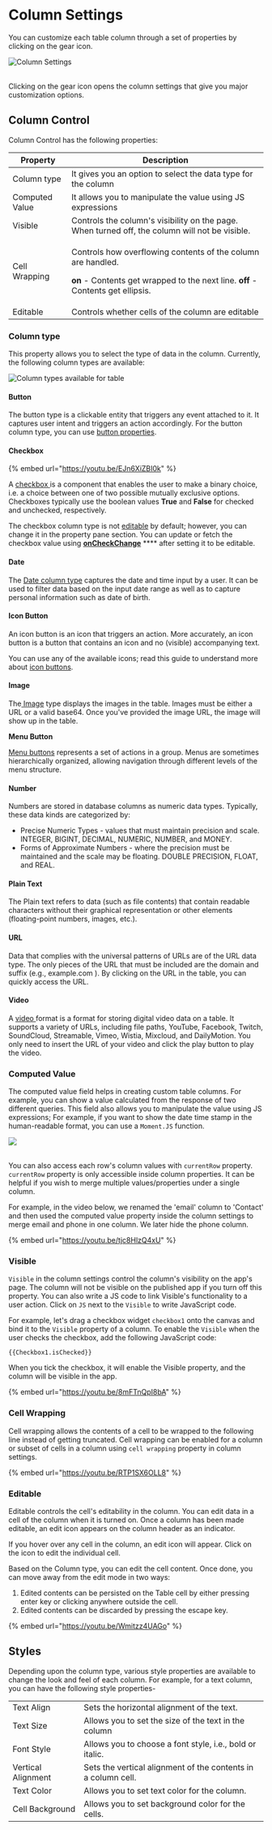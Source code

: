 # Column Settings

You can customize each table column through a set of properties by clicking on the gear icon.

![Column Settings](../../../.gitbook/assets/Column\_control.gif)

\
Clicking on the gear icon opens the column settings that give you major customization options.

## **Column Control**

Column Control has the following properties:

| Property       | Description                                                                                                                                                                           |
| -------------- | ------------------------------------------------------------------------------------------------------------------------------------------------------------------------------------- |
| Column type    | It gives you an option to select the data type for the column                                                                                                                         |
| Computed Value |  It allows you to manipulate the value using JS expressions                                                                                                                           |
| Visible        | Controls the column's visibility on the page. When turned off, the column will not be visible.                                                                                        |
| Cell Wrapping  | <p>Controls how overflowing contents of the column are handled. </p><p><strong>on</strong> - Contents get wrapped to the next line. <strong>off</strong> - Contents get ellipsis.</p> |
| Editable       | Controls whether cells of the column are editable                                                                                                                                     |

### **Column type**

This property allows you to select the type of data in the column. Currently, the following column types are available:

![
Column types available for table](../../../.gitbook/assets/column\_type.gif)

#### Button

The button type is a clickable entity that triggers any event attached to it. It captures user intent and triggers an action accordingly. For the button column type, you can use [button properties](../button/).

#### Checkbox

{% embed url="https://youtu.be/EJn6XiZBI0k" %}

A [checkbox ](../checkbox.md)is a component that enables the user to make a binary choice, i.e. a choice between one of two possible mutually exclusive options. Checkboxes typically use the boolean values **True** and **False** for checked and unchecked, respectively.

The checkbox column type is not [editable](column-settings.md#editable) by default; however, you can change it in the property pane section. You can update or fetch the checkbox value using [**onCheckChange**](https://docs.appsmith.com/reference/widgets/checkbox?q=onCheckChange#events) **** after setting it to be editable.

#### **Date**

The [Date column type](../datepicker.md) captures the date and time input by a user. It can be used to filter data based on the input date range as well as to capture personal information such as date of birth.&#x20;

#### **Icon Button**

An icon button is an icon that triggers an action. More accurately, an icon button is a button that contains an icon and no (visible) accompanying text.

You can use any of the available icons; read this guide to understand more about [icon buttons](../icon-button.md).

#### **Image**

The[ Image](../image.md) type displays the images in the table. Images must be either a URL or a valid base64. Once you've provided the image URL, the image will show up in the table.

**Menu Button**

[Menu buttons](../menu-button.md) represents a set of actions in a group. Menus are sometimes hierarchically organized, allowing navigation through different levels of the menu structure.&#x20;

#### **Number**

Numbers are stored in database columns as numeric data types. Typically, these data kinds are categorized by:

* Precise Numeric Types - values that must maintain precision and scale. INTEGER, BIGINT, DECIMAL, NUMERIC, NUMBER, and MONEY.&#x20;
* Forms of Approximate Numbers - where the precision must be maintained and the scale may be floating. DOUBLE PRECISION, FLOAT, and REAL.

#### **Plain Text**

The Plain text refers to data (such as file contents) that contain readable characters without their graphical representation or other elements (floating-point numbers, images, etc.).

#### **URL**

Data that complies with the universal patterns of URLs are of the URL data type. The only pieces of the URL that must be included are the domain and suffix (e.g., example.com ). By clicking on the URL in the table, you can quickly access the URL.

#### **Video**

A [video ](../video.md)format is a format for storing digital video data on a table. It supports a variety of URLs, including file paths, YouTube, Facebook, Twitch, SoundCloud, Streamable, Vimeo, Wistia, Mixcloud, and DailyMotion. You only need to insert the URL of your video and click the play button to play the video.[ ](https://docs.appsmith.com/reference/widgets/video)

### Computed Value

The computed value field helps in creating custom table columns. For example, you can show a value calculated from the response of two different queries. This field also allows you to manipulate the value using JS expressions; For example, if you want to show the date time stamp in the human-readable format, you can use a `Moment.JS` function.

![](../../../.gitbook/assets/computed\_value.jpg)

\
You can also access each row's column values with `currentRow` property. `currentRow` property is only accessible inside column properties. It can be helpful if you wish to merge multiple values/properties under a single column.

For example, in the video below, we renamed the 'email' column to 'Contact' and then used the computed value property inside the column settings to merge email and phone in one column. We later hide the phone column.

{% embed url="https://youtu.be/tjc8HlzQ4xU" %}

### Visible

`Visible` in the column settings control the column's visibility on the app's page. The column will not be visible on the published app if you turn off this property. You can also write a JS code to link Visible's functionality to a user action. Click on `JS` next to the `Visible` to write JavaScript code.

For example, let's drag a checkbox widget `checkbox1` onto the canvas and bind it to the `Visible` property of a column. To enable the `Visible` when the user checks the checkbox, add the following JavaScript code:

```
{{Checkbox1.isChecked}}
```

When you tick the checkbox, it will enable the Visible property, and the column will be visible in the app.

{% embed url="https://youtu.be/8mFTnQpI8bA" %}

### Cell Wrapping

Cell wrapping allows the contents of a cell to be wrapped to the following line instead of getting truncated. Cell wrapping can be enabled for a column or subset of cells in a column using `cell wrapping` property in column settings.

{% embed url="https://youtu.be/RTP1SX6OLL8" %}



### Editable

Editable controls the cell's editability in the column. You can edit data in a cell of the column when it is turned on. Once a column has been made editable, an edit icon appears on the column header as an indicator.

If you hover over any cell in the column, an edit icon will appear. Click on the icon to edit the individual cell.&#x20;

Based on the Column type, you can edit the cell content. Once done, you can move away from the edit mode in two ways:

1. Edited contents can be persisted on the Table cell by either pressing enter key or clicking anywhere outside the cell.
2. Edited contents can be discarded by pressing the escape key.

{% embed url="https://youtu.be/Wmitzz4UAGo" %}

## Styles

Depending upon the column type, various style properties are available to change the look and feel of each column. For example, for a text column, you can have the following style properties-

|                    |                                                               |
| ------------------ | ------------------------------------------------------------- |
| Text Align         | Sets the horizontal alignment of the text.                    |
| Text Size          | Allows you to set the size of the text in the column          |
| Font Style         | Allows you to choose a font style, i.e., bold or italic.      |
| Vertical Alignment | Sets the vertical alignment of the contents in a column cell. |
| Text Color         | Allows you to set text color for the column.                  |
| Cell Background    | Allows you to set background color for the cells.             |
